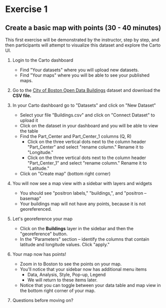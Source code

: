 # **Exercise 1**

## **Create a basic map with points (30 - 40 minutes)**

This first exercise will be demonstrated by the instructor, step by step, and then participants will attempt to visualize this dataset and explore the Carto UI.

1. Login to the Carto dashboard
   * Find "Your datasets" where you will upload new datasets.
   * Find "Your maps" where you will be able to see your published maps.

2. Go to the [City of Boston Open Data Buildings](https://data.boston.gov/dataset/buildings) dataset and download the **CSV file.**

3. In your Carto dashboard go to "Datasets" and click on "New Dataset"
   * Select your file "Buildings.csv" and click on "Connect Dataset" to upload it
   * Click on the dataset in your dashboard and you will be able to view the table
   * Find the Part_Center and Part_Center_1 columns (Q, R)
      * Click on the three vertical dots next to the column header "Part_Center" and select "rename column." Rename it to "Longitude."
      * Click on the three vertical dots next to the column header "Part_Center_1" and select "rename column." Rename it to "Latitude."
   * Click on "Create map" (bottom right corner)

4. You will now see a map view with a sidebar with layers and widgets
   * You should see "positron labels," "buildings,", and "positron – basemap"
   * Your buildings map will not have any points, because it is not georeferenced.

5. Let's georeference your map
   * Click on the **Buildings** layer in the sidebar and then the "georeference" button.
   * In the "Parameters" section – identify the columns that contain latitude and longitude values. Click "apply."

6. Your map now has points!
   * Zoom in to Boston to see the points on your map.
   * You'll notice that your sidebar now has additional menu items
     * Data, Analysis, Style, Pop-up, Legend
     * We will return to these items later.
   * Notice that you can toggle between your data table and map view in the bottom right corner of your map.

7. Questions before moving on?
